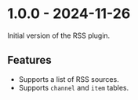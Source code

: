 # 1.0.0 - 2024-11-26

Initial version of the RSS plugin.

## Features

- Supports a list of RSS sources.
- Supports ``channel`` and ``item`` tables.